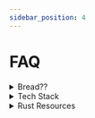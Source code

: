 ```yaml
---
sidebar_position: 4
---
```

# FAQ


<details><summary>Bread??</summary>
In the AvdanOS Community Discord Server bread is a big, big meme, we currently have a bread channel dedicated to bread! 🍞👍
</details>


<details><summary>Tech Stack</summary>
First, for the Wayland Compositor, which will allow us to add a lot of awesome features, we will use Rust and more specifically Smithay (a library), egui smithay_client_toolkit.

Second of all, we might use other languages, such as C++ with their respective GUI libraries (for C++ it's Qt or Raylib... there are a lot of other options).





And, finally, we all need to keep in mind, that there is no "one-fits-all solution": every action needs a tool to perform it. And those tools can be different. So wait for more news regarding the tech stack. We will surely inform you of any updates on our Discord server.
</details>

<details><summary>Rust Resources</summary>
Here are some amazing sites to get started on rust!

Rust Book: https://doc.rust-lang.org/book/

Some rust Youtube videos: 
- https://youtu.be/br3GIIQeefY
- https://youtu.be/iU21KZ4i6bU
- https://youtu.be/5C_HPTJg5ek 
  
Some rust Youtube playlists:
- https://youtube.com/playlist?list=PLai5B987bZ9CoVR-QEIN9foz4QCJ0H2Y8

</details>
